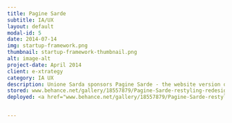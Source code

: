 ```yaml
---
title: Pagine Sarde
subtitle: IA/UX
layout: default
modal-id: 5
date: 2014-07-14
img: startup-framework.png
thumbnail: startup-framework-thumbnail.png
alt: image-alt
project-date: April 2014
client: e-xtrategy
category: IA UX
description: Unione Sarda sponsors Pagine Sarde - the website version of the local yellow pages, a directory of sardinian businesses, organized by category, and in which advertising is sold. Restyling, redesigning, reorganizing.
stored: www.behance.net/gallery/18557879/Pagine-Sarde-restyling-redesigning-reorganizing
deployed: <a href="www.behance.net/gallery/18557879/Pagine-Sarde-restyling-redesigning-reorganizing">Read more on Behance</a>


---
```


